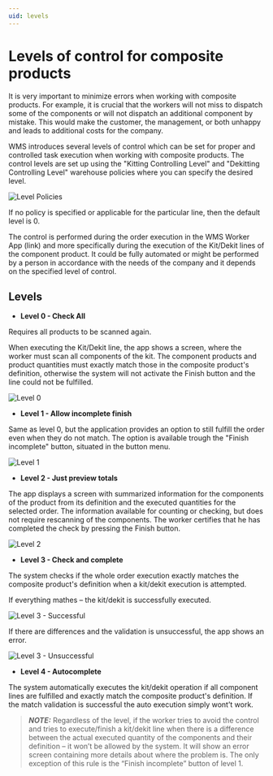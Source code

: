 ```yaml
---
uid: levels
---
```


# Levels of control for composite products

It is very important to minimize errors when working with composite products. 
For example, it is crucial that the workers will not miss to dispatch some of the components or will not dispatch an additional component by mistake. This would make the customer, the management, or both unhappy and leads to additional costs for the company.

WMS introduces several levels of control which can be set for proper and controlled task execution when working with composite products. 
The control levels are set up using the "Kitting Controlling Level" and "Dekitting Controlling Level" warehouse policies where you can specify the desired level.

![Level Policies](pictures/level-policies.png)

If no policy is specified or applicable for the particular line, then the default level is 0.

The control is performed during the order execution in the WMS Worker App (link) and more specifically during the execution of the Kit/Dekit lines of the component product. It could be fully automated or might be performed by a person in accordance with the needs of the company and it depends on the specified level of control.

## Levels
* **Level 0 - Check All**

Requires all products to be scanned again.

When executing the Kit/Dekit line, the app shows a screen, where the worker must scan all components of the kit. The component products and product quantities must exactly match those in the composite product's definition, otherwise the system will not activate the Finish button and the line could not be fulfilled.

![Level 0](pictures/level0.png)

* **Level 1 - Allow incomplete finish**

Same as level 0, but the application provides an option to still fulfill the order even when they do not match. The option is available trough the "Finish incomplete" button, situated in the button menu.

![Level 1](pictures/level1.png)

* **Level 2 - Just preview totals**

The app displays a screen with summarized information for the components of the product from its definition and the executed quantities for the selected order. The information available for counting or checking, but does not require rescanning of the components. The worker certifies that he has completed the check by pressing the Finish button.

![Level 2](pictures/level2.png)

* **Level 3 - Check and complete**

The system checks if the whole order execution exactly matches the composite product's definition when a kit/dekit execution is attempted.

If everything mathes – the kit/dekit is successfully executed.

![Level 3 - Successful](pictures/level3-successful.png)

If there are differences and the validation is unsuccessful, the app shows an error.

![Level 3 - Unsuccessful](pictures/level3-unsuccessful.png)

* **Level 4 - Autocomplete**

The system automatically executes the kit/dekit operation if all component lines are fulfilled and exactly match the composite product's definition. 
If the match validation is successful the auto execution simply wont’t work. 

> **_NOTE:_** Regardless of the level, if the worker tries to avoid the control and tries to execute/finish a kit/dekit line when there is a difference between the actual executed quantity of the components and their definition – it won’t be allowed by the system. It will show an error screen containing more details about where the problem is.
The only exception of this rule is the “Finish incomplete” button of level 1.
